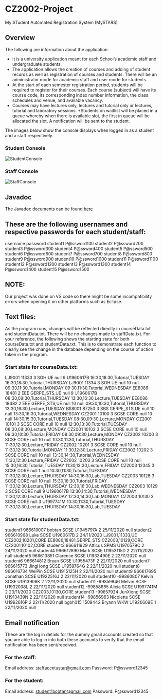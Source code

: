 # CZ2002-Project
My STudent Automated Registration System (MySTARS)

Overview
---------------------------------
The following are information about the application:
* It is a university application meant for each School’s academic staff and
undergraduate students.
* The application allows the creation of courses and adding of student records as well
as registration of courses and students. There will be an administrator mode for
academic staff and user mode for students.
* At the start of each semester registration period, students will be required to register
for their courses. Each course (subject) will have its course code, its corresponding
index number information, the class schedules and venue, and available vacancy.
* Courses may have lectures only, lectures and tutorial only or lectures, tutorial and
laboratory sessions.
*Students on waitlist will be placed in a queue whereby when there is available slot,
the first in queue will be allocated the slot. A notification will be sent to the student.

The images below show the console displays when logged in as a student and a staff respectively.
### Student Console ###
![StudentConsole](https://user-images.githubusercontent.com/70562873/100107529-b4eedf80-2ea4-11eb-9c60-d644fd2b956a.JPG)
### Staff Console ###
![StaffConsole](https://user-images.githubusercontent.com/70562873/100107664-d9e35280-2ea4-11eb-81ae-711c28a2b6b3.JPG)

Javadoc
---------------------------------
The Javadoc documents can be found [here](https://github.com/madrackwp/CZ2002-Project/tree/main/html)

## These are the following usernames and respective passwords for each student/staff:
username	password
student1	P@ssword100
student2	P@ssword200
student3	P@ssword300
student4	P@ssword400
student5	P@ssword500
student6	P@ssword600
student7	P@ssword700
student8	P@ssword800
student9	P@ssword900
student10	P@ssword1000
student11	P@ssword1100
student12	P@ssword1200
student13	P@ssword1300
student14	P@ssword1400
student15	P@ssword1500

## NOTE:
Our project was done on VS code so there might be some incompatibility errors when opening it on other platforms such as Eclipse.

## Text files:
As the program runs, changes will be reflected directly in courseData.txt and studentData.txt. There will be no changes made to staffData.txt. For your reference, the following shows the starting state for both courseData.txt and studentData.txt. This is to demonstrate each function to clearly see the change in the database depending on the course of action taken in the program.

### Start state for courseData.txt:
LJ9001 11333 3 SOH UE null 9 U1960617B 16:30,18:30,Tutorial,TUESDAY 16:30,18:30,Tutorial,THURSDAY 
LJ9001 11334 3 SOH UE null 10 null 09:30,11:30,Tutorial,MONDAY 09:30,11:30,Tutorial,WEDNESDAY 
EE8086 18481 2 EEE GERPE_STS,UE null 9 U1960617B 08:30,09:30,Tutorial,THURSDAY 13:30,16:30,Lecture,TUESDAY 
EE8086 18482 2 EEE GERPE_STS,UE null 10 null 09:30,10:30,Tutorial,THURSDAY 13:30,16:30,Lecture,TUESDAY 
BS8001 87250 3 SBS GERPE_STS,UE null 10 null 13:30,16:30,Tutorial,WEDNESDAY 
CZ2001 10100 3 SCSE CORE null 10 null 14:30,15:30,Tutorial,TUESDAY 08:30,09:30,Lecture,MONDAY 
CZ2001 10101 3 SCSE CORE null 10 null 12:30,13:30,Tutorial,TUESDAY 08:30,09:30,Lecture,MONDAY 
CZ2001 10102 3 SCSE CORE null 10 null 09:30,10:30,Tutorial,FRIDAY 08:30,09:30,Lecture,MONDAY 
CZ2002 10200 3 SCSE CORE null 10 null 10:30,11:30,Tutorial,THURSDAY 11:30,12:30,Lecture,FRIDAY 
CZ2002 10201 3 SCSE CORE null 10 null 11:30,12:30,Tutorial,MONDAY 11:30,12:30,Lecture,FRIDAY 
CZ2002 10202 3 SCSE CORE null 10 null 13:30,14:30,Tutorial,WEDNESDAY 11:30,12:30,Lecture,FRIDAY 
CZ2002 10203 3 SCSE CORE null 10 null 15:30,16:30,Tutorial,TUESDAY 11:30,12:30,Lecture,FRIDAY 
CZ2003 12345 3 SCSE CORE null 1 null 10:30,11:30,Tutorial,TUESDAY 11:30,12:30,Lecture,THURSDAY 14:30,16:30,Lab,TUESDAY 
CZ2003 10128 3 SCSE CORE null 10 null 15:30,16:30,Tutorial,FRIDAY 11:30,12:30,Lecture,THURSDAY 12:30,16:30,Lab,WEDNESDAY 
CZ2003 10129 3 SCSE CORE null 9 U1960617B 13:30,14:30,Tutorial,WEDNESDAY 11:30,12:30,Lecture,THURSDAY 12:30,14:30,Lab,MONDAY 
CZ2003 10130 3 SCSE CORE null 3 U1997741M 10:30,11:30,Tutorial,TUESDAY 11:30,12:30,Lecture,THURSDAY 14:30,16:30,Lab,TUESDAY

### Start state for studentData.txt:
student1 966610007 bobtan SCSE U1945797A 2 25/11/2020 null
student2 966610968 Luke SCSE U1960617B 2 24/11/2020 LJ9001,11333,UE CZ2002,10201,CORE EE8086,18481,GERPE_STS CZ2003,10129,CORE CZ2001,10102,CORE
student3 966611929 Atticus SPMS U1970579C 2 24/11/2020 null
student4 966612890 Mark SCSE U1953115D 2 22/11/2020 null
student5 966613851 Clarence SCSE U1933490E 2 22/11/2020 null
student6 966614812 Bryan SCSE U1955473F 2 22/11/2020 null
student7 966615773 JingHong SCSE U1959764G 2 22/11/2020 null
student8 966616734 WeiPin SCSE U1915125H 2 22/11/2020 null
student9 966617695 Jonathan SCSE U1922516J 2 22/11/2020 null
student10 -99860807 Kelvin SCSE U1913906K 2 22/11/2020 null
student11 -99859846 Melvin SCSE U1932008L 2 22/11/2020 null
student12 -99858885 Alicia SCSE U1997741M 2 23/11/2020 CZ2003,10130,CORE
student13 -99857924 JunXiong SCSE U1910439N 2 22/11/2020 null
student14 -99856963 Nicolette SCSE U1992616P 2 22/11/2020 null
bgoh015 1509442 Bryann WKW U1920609E 1 22/11/2020 null

## Email notification
These are the log in details for the dummy gmail accounts created so that you are able to log in into both these accounts to verify that the email notification has been sent/received.

### For the staff:
Email address: staffaccntustar@gmail.com
Password: P@ssword12345

### For the student:
Email address: student1bobtan@gmail.com
Password: P@ssword12345
